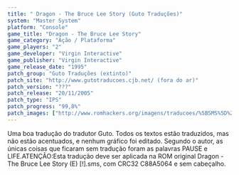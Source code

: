 ```yaml
---
title: " Dragon - The Bruce Lee Story (Guto Traduções)"
system: "Master System"
platform: "Console"
game_title: "Dragon - The Bruce Lee Story"
game_category: "Ação / Plataforma"
game_players: "2"
game_developer: "Virgin Interactive"
game_publisher: "Virgin Interactive"
game_release_date: "1995"
patch_group: "Guto Traduções (extinto)"
patch_site: "http://www.gutotraducoes.cjb.net/ (fora do ar)"
patch_version: "???"
patch_release: "20/11/2005"
patch_type: "IPS"
patch_progress: "99,8%"
patch_images: ["http://www.romhackers.org/imagens/traducoes/%5BSMS%5D%20Dragon%20-%20The%20Bruce%20Lee%20Story%20-%20Guto%20Tradu%C3%A7%C3%B5es%20-%201.png","http://www.romhackers.org/imagens/traducoes/%5BSMS%5D%20Dragon%20-%20The%20Bruce%20Lee%20Story%20-%20Guto%20Tradu%C3%A7%C3%B5es%20-%202.png","http://www.romhackers.org/imagens/traducoes/%5BSMS%5D%20Dragon%20-%20The%20Bruce%20Lee%20Story%20-%20Guto%20Tradu%C3%A7%C3%B5es%20-%203.png"]
---
```

Uma boa tradução do tradutor Guto. Todos os textos estão traduzidos, mas não estão acentuados, e nenhum gráfico foi editado. Segundo o autor, as únicas coisas que ficaram sem tradução foram as palavras PAUSE e LIFE.ATENÇÃO:Esta tradução deve ser aplicada na ROM original Dragon - The Bruce Lee Story (E) [!].sms, com CRC32 C88A5064 e sem cabeçalho.